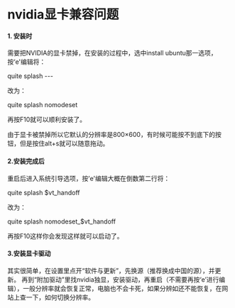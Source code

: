 # nvidia显卡兼容问题

#### 1. 安装时

需要把NVIDIA的显卡禁掉，在安装的过程中，选中install ubuntu那一选项，按‘e'编辑将：

   quite splash ---

改为：

   quite splash nomodeset

再按F10就可以顺利安装了。

由于显卡被禁掉所以它默认的分辨率是800×600，有时候可能按不到底下的按钮，但是按住alt+s就可以随意拖动。


#### 2.安装完成后

重启后进入系统引导选项，按’e'编辑大概在倒数第二行将：

   quite splash $vt_handoff

改为：

   quite splash nomodeset_$vt_handoff

再按F10这样你会发现这样就可以启动了。

#### 3.安装显卡驱动

其实很简单，在设置里点开“软件与更新”，先换源（推荐换成中国的源），并更新。
再到“附加驱动”里找nvidia独显，安装驱动，再重启（不需要再按‘e’进行编辑），一般分辨率就会恢复正常，电脑也不会卡死，如果分辨如还不能恢复，在网站上查一下，如何切换分辨率。
